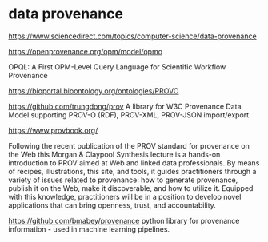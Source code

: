 # data provenance

https://www.sciencedirect.com/topics/computer-science/data-provenance

https://openprovenance.org/opm/model/opmo

OPQL: A First OPM-Level Query Language for Scientific Workflow Provenance

https://bioportal.bioontology.org/ontologies/PROVO

https://github.com/trungdong/prov
A library for W3C Provenance Data Model supporting PROV-O (RDF), PROV-XML, PROV-JSON import/export

https://www.provbook.org/

Following the recent publication of the PROV standard for provenance on the Web this Morgan & Claypool Synthesis lecture is a hands-on introduction to PROV aimed at Web and linked data professionals. By means of recipes, illustrations, this site, and tools, it guides practitioners through a variety of issues related to provenance: how to generate provenance, publish it on the Web, make it discoverable, and how to utilize it. Equipped with this knowledge, practitioners will be in a position to develop novel applications that can bring openness, trust, and accountability. 


https://github.com/bmabey/provenance
python library for provenance information - used in machine learning pipelines.
